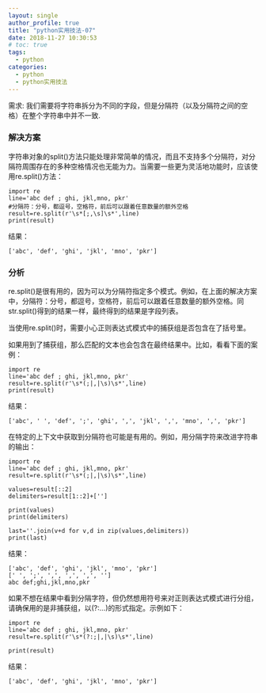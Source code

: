 ```yaml
---
layout: single
author_profile: true
title: "python实用技法-07"
date: 2018-11-27 10:30:53
# toc: true
tags:
  - python
categories:
  - python
  - python实用技法
---
```


需求: 我们需要将字符串拆分为不同的字段，但是分隔符（以及分隔符之间的空格）在整个字符串中并不一致.

### 解决方案

字符串对象的split()方法只能处理非常简单的情况，而且不支持多个分隔符，对分隔符周围存在的多种空格情况也无能为力。当需要一些更为灵活地功能时，应该使用re.split()方法：
```
import re
line='abc def ; ghi, jkl,mno, pkr'
#分隔符：分号，都逗号，空格符，前后可以跟着任意数量的额外空格
result=re.split(r'\s*[;,\s]\s*',line)
print(result)
```
结果：

    ['abc', 'def', 'ghi', 'jkl', 'mno', 'pkr']

### 分析

re.split()是很有用的，因为可以为分隔符指定多个模式。例如，在上面的解决方案中，分隔符：分号，都逗号，空格符，前后可以跟着任意数量的额外空格。同str.split()得到的结果一样，最终得到的结果是字段列表。

当使用re.split()时，需要小心正则表达式模式中的捕获组是否包含在了括号里。

如果用到了捕获组，那么匹配的文本也会包含在最终结果中。比如，看看下面的案例：
```
import re
line='abc def ; ghi, jkl,mno, pkr'
result=re.split(r'\s*(;|,|\s)\s*',line)
print(result)
```
结果：

    ['abc', ' ', 'def', ';', 'ghi', ',', 'jkl', ',', 'mno', ',', 'pkr']

在特定的上下文中获取到分隔符也可能是有用的。例如，用分隔字符来改进字符串的输出：
```
import re
line='abc def ; ghi, jkl,mno, pkr'
result=re.split(r'\s*(;|,|\s)\s*',line)

values=result[::2]
delimiters=result[1::2]+['']

print(values)
print(delimiters)

last=''.join(v+d for v,d in zip(values,delimiters))
print(last)
```
结果：
```
['abc', 'def', 'ghi', 'jkl', 'mno', 'pkr']
[' ', ';', ',', ',', ',', '']
abc def;ghi,jkl,mno,pkr
```
如果不想在结果中看到分隔字符，但仍然想用符号来对正则表达式模式进行分组，请确保用的是非捕获组，以(?:...)的形式指定。示例如下：
```
import re
line='abc def ; ghi, jkl,mno, pkr'
result=re.split(r'\s*(?:;|,|\s)\s*',line)

print(result)
```
结果：

    ['abc', 'def', 'ghi', 'jkl', 'mno', 'pkr']